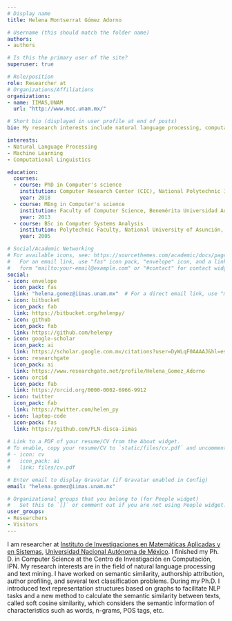 ```yaml
---
# Display name
title: Helena Montserrat Gómez Adorno

# Username (this should match the folder name)
authors:
- authors

# Is this the primary user of the site?
superuser: true

# Role/position
role: Researcher at
# Organizations/Affiliations
organizations:
- name: IIMAS,UNAM
  url: "http://www.mcc.unam.mx/"

# Short bio (displayed in user profile at end of posts)
bio: My research interests include natural language processing, computational linguistics, and machine learning.

interests:
- Natural Language Processing
- Machine Learning
- Computational Linguistics

education:
  courses:
  - course: PhD in Computer's science
    institution: Computer Research Center (CIC), National Polytechnic Institute (IPN), Mexico
    year: 2018
  - course: MEng in Computer's science
    institution: Faculty of Computer Science, Benemérita Universidad Autónoma de Puebla (BUAP), México
    year: 2013
  - course: BSc in Computer Systems Analysis
    institution: Polytechnic Faculty, National University of Asunción, Paraguay
    year: 2005

# Social/Academic Networking
# For available icons, see: https://sourcethemes.com/academic/docs/page-builder/#icons
#   For an email link, use "fas" icon pack, "envelope" icon, and a link in the
#   form "mailto:your-email@example.com" or "#contact" for contact widget.
social:
- icon: envelope
  icon_pack: fas
  link: "helena.gomez@iimas.unam.mx"  # For a direct email link, use "mailto:test@example.org".
- icon: bitbucket
  icon_pack: fab
  link: https://bitbucket.org/helenpy/
- icon: github
  icon_pack: fab
  link: https://github.com/helenpy
- icon: google-scholar
  icon_pack: ai
  link: https://scholar.google.com.mx/citations?user=DyWLqF0AAAAJ&hl=es
- icon: researchgate
  icon_pack: ai
  link: https://www.researchgate.net/profile/Helena_Gomez_Adorno
- icon: orcid
  icon_pack: fab
  link: https://orcid.org/0000-0002-6966-9912
- icon: twitter
  icon_pack: fab
  link: https://twitter.com/helen_py
- icon: laptop-code
  icon-pack: fas
  link: https://github.com/PLN-disca-iimas
  
# Link to a PDF of your resume/CV from the About widget.
# To enable, copy your resume/CV to `static/files/cv.pdf` and uncomment the lines below.
# - icon: cv
#   icon_pack: ai
#   link: files/cv.pdf

# Enter email to display Gravatar (if Gravatar enabled in Config)
email: "helena.gomez@iimas.unam.mx"

# Organizational groups that you belong to (for People widget)
#   Set this to `[]` or comment out if you are not using People widget.
user_groups:
- Researchers
- Visitors
---
```


I am researcher at [Instituto de Investigaciones en Matemáticas Aplicadas y en Sistemas](https://www.iimas.unam.mx), [Universidad Nacional Autónoma de México](http://unam.mx/). I finished my Ph. D. in Computer Science at the Centro de Investigación en Computación, IPN. My research interests are in the field of natural language processing and text mining. I have worked on semantic similarity, authorship attribution, author profiling, and several text classification problems. During my Ph.D. I introduced text representation structures based on graphs to facilitate NLP tasks and a new method to calculate the semantic similarity between texts, called soft cosine similarity, which considers the semantic information of characteristics such as words, n-grams, POS tags, etc.
